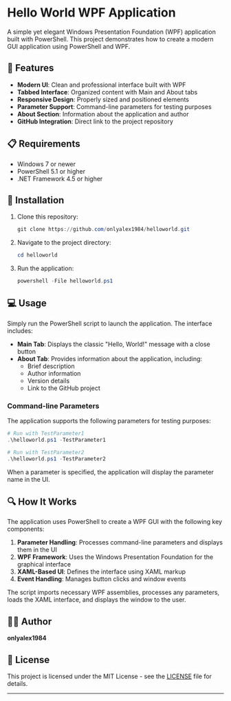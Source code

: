 # Hello World WPF Application

A simple yet elegant Windows Presentation Foundation (WPF) application built with PowerShell. This project demonstrates how to create a modern GUI application using PowerShell and WPF.

## 🌟 Features

- **Modern UI**: Clean and professional interface built with WPF
- **Tabbed Interface**: Organized content with Main and About tabs
- **Responsive Design**: Properly sized and positioned elements
- **Parameter Support**: Command-line parameters for testing purposes
- **About Section**: Information about the application and author
- **GitHub Integration**: Direct link to the project repository

## 📋 Requirements

- Windows 7 or newer
- PowerShell 5.1 or higher
- .NET Framework 4.5 or higher

## 🚀 Installation

1. Clone this repository:
   ```powershell
   git clone https://github.com/onlyalex1984/helloworld.git
   ```

2. Navigate to the project directory:
   ```powershell
   cd helloworld
   ```

3. Run the application:
   ```powershell
   powershell -File helloworld.ps1
   ```

## 💻 Usage

Simply run the PowerShell script to launch the application. The interface includes:

- **Main Tab**: Displays the classic "Hello, World!" message with a close button
- **About Tab**: Provides information about the application, including:
  - Brief description
  - Author information
  - Version details
  - Link to the GitHub project

### Command-line Parameters

The application supports the following parameters for testing purposes:

```powershell
# Run with TestParameter1
.\helloworld.ps1 -TestParameter1

# Run with TestParameter2
.\helloworld.ps1 -TestParameter2
```

When a parameter is specified, the application will display the parameter name in the UI.

## 🔍 How It Works

The application uses PowerShell to create a WPF GUI with the following key components:

1. **Parameter Handling**: Processes command-line parameters and displays them in the UI
2. **WPF Framework**: Uses the Windows Presentation Foundation for the graphical interface
3. **XAML-Based UI**: Defines the interface using XAML markup
4. **Event Handling**: Manages button clicks and window events

The script imports necessary WPF assemblies, processes any parameters, loads the XAML interface, and displays the window to the user.

## 👨‍💻 Author

**onlyalex1984**

## 📄 License

This project is licensed under the MIT License - see the [LICENSE](LICENSE) file for details.

---
